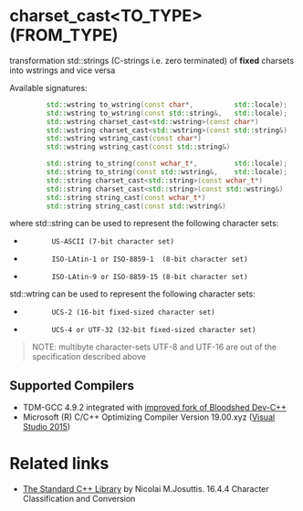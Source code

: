 # charset_cast<TO_TYPE>(FROM_TYPE)
transformation std::strings (C-strings i.e. zero terminated) of __fixed__ charsets into wstrings and vice versa  

Available signatures:
```cpp
         std::wstring to_wstring(const char*,          std::locale);
         std::wstring to_wstring(const std::string&,   std::locale);
         std::wstring charset_cast<std::wstring>(const char*)
         std::wstring charset_cast<std::wstring>(const std::string&)
         std::wstring wstring_cast(const char*)
         std::wstring wstring_cast(const std::string&)

         std::string to_string(const wchar_t*,         std::locale);
         std::string to_string(const std::wstring&,    std::locale);
         std::string charset_cast<std::string>(const wchar_t*)
         std::string charset_cast<std::string>(const std::wstring&)
         std::string string_cast(const wchar_t*)
         std::string string_cast(const std::wstring&)
```
where
std::string can be used to represent the following character sets:
*			 US-ASCII (7-bit character set)
*			 ISO-LAtin-1 or ISO-8859-1  (8-bit character set)
*			 ISO-LAtin-9 or ISO-8859-15 (8-bit character set)

std::wtring can be used to represent the following character sets:
*			 UCS-2 (16-bit fixed-sized character set)
*			 UCS-4 or UTF-32 (32-bit fixed-sized character set)                      

> NOTE: multibyte character-sets UTF-8 and UTF-16 are out of the specification described above			 

## Supported Compilers
* TDM-GCC 4.9.2 integrated with [improved fork of Bloodshed Dev-C++](https://sourceforge.net/projects/orwelldevcpp/?source=typ_redirect)
* Microsoft (R) C/C++ Optimizing Compiler Version 19.00.xyz ([Visual Studio 2015](https://www.visualstudio.com/vs/visual-studio-express/))

# Related links
* [The Standard C++ Library](https://books.google.com.ua/books?id=gUhE8po4jgAC&pg=PA889&lpg=PA889&dq=The+Standard+C%2B%2B+Library+by+Nicolai+M.Josuttis.+16.4.4+Character+Classification+and+Conversion&source=bl&ots=nePJgBLRUy&sig=WzW8JcRX2NrfBW_xkpLGPIVBuHw&hl=en&sa=X&ved=0ahUKEwia65e9yuzRAhVliFQKHeByD-cQ6AEIJDAB#v=onepage&q=The%20Standard%20C%2B%2B%20Library%20by%20Nicolai%20M.Josuttis.%2016.4.4%20Character%20Classification%20and%20Conversion&f=false) by Nicolai M.Josuttis. 16.4.4 Character Classification and Conversion
